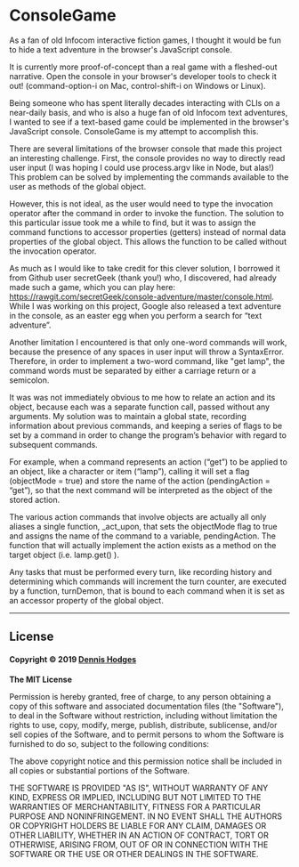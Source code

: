 # ConsoleGame

As a fan of old Infocom interactive fiction games, I thought it would be fun to hide a text adventure in the browser's JavaScript console.

It is currently more proof-of-concept than a real game with a fleshed-out narrative. Open the console in your browser's developer tools to check it out! (command-option-i on Mac, control-shift-i on Windows or Linux).


Being someone who has spent literally decades interacting with CLIs on a near-daily basis, and who is also a huge fan of old Infocom text adventures, I wanted to see if a text-based game could be implemented in the browser's JavaScript console. ConsoleGame is my attempt to accomplish this.

There are several limitations of the browser console that made this project an interesting challenge. First, the console provides no way to directly read user input (I was hoping I could use process.argv like in Node, but alas!) This problem can be solved by implementing the commands available to the user as methods of the global object. 

However, this is not ideal, as the user would need to type the invocation operator after the command in order to invoke the function. The solution to this particular issue took me a while to find, but it was to assign the command functions to accessor properties (getters) instead of normal data properties of the global object. This allows the function to be called without the invocation operator.   

As much as I would like to take credit for this clever solution, I borrowed it from Github user secretGeek (thank you!) who, I discovered, had already made such a game, which you can play here: https://rawgit.com/secretGeek/console-adventure/master/console.html. While I was working on this project, Google also released a text adventure in the console, as an easter egg when you perform a search for “text adventure”.

Another limitation I encountered is that only one-word commands will work, because the presence of any spaces in user input will throw a SyntaxError. Therefore, in order to implement a two-word command, like "get lamp", the command words must be separated by either a carriage return or a semicolon. 

It was was not immediately obvious to me how to relate an action and its object, because each was a separate function call, passed without any arguments. My solution was to maintain a global state, recording information about previous commands, and keeping a series of flags to be set by a command in order to change the program’s behavior with regard to subsequent commands. 

For example, when a command represents an action (“get”) to be applied to an object, like a character or item (“lamp”), calling it will set a flag (objectMode = true) and store the name of the action (pendingAction = “get”), so that the next command will be interpreted as the object of the stored action.

The various action commands that involve objects are actually all only aliases a single function, _act_upon, that sets the objectMode flag to true and assigns the name of the command to a variable, pendingAction. The function that will actually implement the action exists as a method on the target object (i.e. lamp.get() ).

Any tasks that must be performed every turn, like recording history and determining which commands will increment the turn counter, are executed by a function, turnDemon, that is bound to each command when it is set as an accessor property of the global object.



---
## License

#### Copyright © 2019 [Dennis Hodges](https://github.com/fermentationist) 


__The MIT License__

Permission is hereby granted, free of charge, to any person obtaining a copy
of this software and associated documentation files (the "Software"), to deal
in the Software without restriction, including without limitation the rights
to use, copy, modify, merge, publish, distribute, sublicense, and/or sell
copies of the Software, and to permit persons to whom the Software is
furnished to do so, subject to the following conditions:

The above copyright notice and this permission notice shall be included in
all copies or substantial portions of the Software.

THE SOFTWARE IS PROVIDED "AS IS", WITHOUT WARRANTY OF ANY KIND, EXPRESS OR
IMPLIED, INCLUDING BUT NOT LIMITED TO THE WARRANTIES OF MERCHANTABILITY,
FITNESS FOR A PARTICULAR PURPOSE AND NONINFRINGEMENT. IN NO EVENT SHALL THE
AUTHORS OR COPYRIGHT HOLDERS BE LIABLE FOR ANY CLAIM, DAMAGES OR OTHER
LIABILITY, WHETHER IN AN ACTION OF CONTRACT, TORT OR OTHERWISE, ARISING FROM,
OUT OF OR IN CONNECTION WITH THE SOFTWARE OR THE USE OR OTHER DEALINGS IN
THE SOFTWARE.




